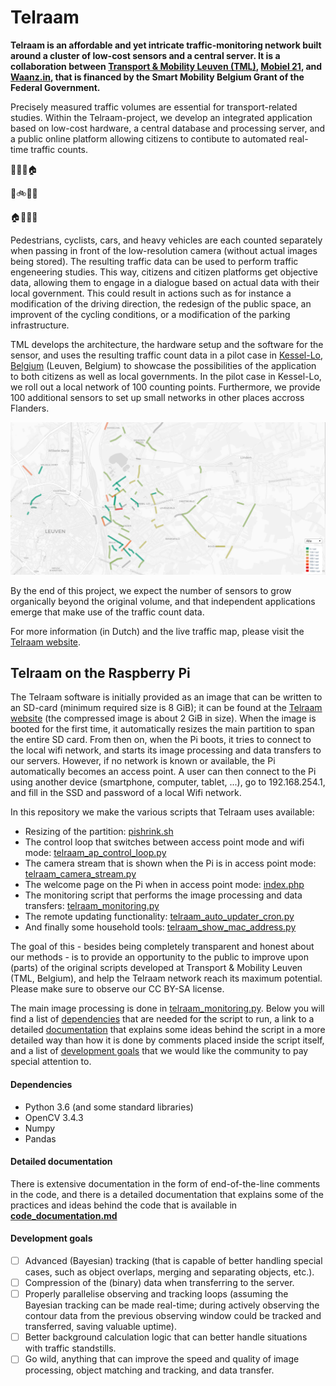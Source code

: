 # Telraam

**Telraam is an affordable and yet intricate traffic-monitoring network built around a cluster of low-cost sensors and a central server. It is a collaboration between [Transport & Mobility Leuven (TML)](https://www.tmleuven.be/en/), [Mobiel 21](https://www.mobiel21.be/), and [Waanz.in](https://waanz.in/), that is financed by the Smart Mobility Belgium Grant of the Federal Government.**

Precisely measured traffic volumes are essential for transport-related studies. Within the Telraam-project, we develop an integrated application based on low-cost hardware, a central database and processing server, and a public online platform allowing citizens to contibute to automated real-time traffic counts.

:office::hotel::deciduous_tree::house:

:runner::bike::car::articulated_lorry:

:house::deciduous_tree::office::hotel:


Pedestrians, cyclists, cars, and heavy vehicles are each counted separately when passing in front of the low-resolution camera (without actual images being stored). The resulting traffic data can be used to perform traffic engeneering studies. This way, citizens and citizen platforms get objective data, allowing them to engage in a dialogue based on actual data with their local government. This could result in actions such as for instance a modification of the driving direction, the redesign of the public space, an improvent of the cycling conditions, or a modification of the parking infrastructure.

TML develops the architecture, the hardware setup and the software for the sensor, and uses the resulting traffic count data in a pilot case in [Kessel-Lo, Belgium](https://www.google.com/maps/place/Kessel-Lo,+3010+Leuven/) (Leuven, Belgium) to showcase the possibilities of the application to both citizens as well as local governments. In the pilot case in Kessel-Lo, we roll out a local network of 100 counting points. Furthermore, we provide 100 additional sensors to set up small networks in other places accross Flanders. 

![Telraam pilot in Kessel-Lo, Belgium](./Misc/telraam-kessel-lo-map.png)

By the end of this project, we expect the number of sensors to grow organically beyond the original volume, and that independent applications emerge that make use of the traffic count data.

For more information (in Dutch) and the live traffic map, please visit the [Telraam website](https://telraam.net/).

## Telraam on the Raspberry Pi

The Telraam software is initially provided as an image that can be written to an SD-card (minimum required size is 8 GiB); it can be found at the [Telraam website](https://telraam-api.net/telraam-sd-image.zip) (the compressed image is about 2 GiB in size). When the image is booted for the first time, it automatically resizes the main partition to span the entire SD card. From then on, when the Pi boots, it tries to connect to the local wifi network, and starts its image processing and data transfers to our servers. However, if no network is known or available, the Pi automatically becomes an access point. A user can then connect to the Pi using another device (smartphone, computer, tablet, ...), go to 192.168.254.1, and fill in the SSD and password of a local Wifi network.  

In this repository we make the various scripts that Telraam uses available:
* Resizing of the partition: [pishrink.sh](./Shrink%20SD%20image/pishrink.sh)
* The control loop that switches between access point mode and wifi mode: [telraam_ap_control_loop.py](./Access%20point/telraam_ap_control_loop.py)
* The camera stream that is shown when the Pi is in access point mode: [telraam_camera_stream.py](./Access%20point/telraam_camera_stream.py)
* The welcome page on the Pi when in access point mode: [index.php](./Access%20point/index.php)
* The monitoring script that performs the image processing and data transfers: [telraam_monitoring.py](./Image%20processing/telraam_monitoring.py)
* The remote updating functionality: [telraam_auto_updater_cron.py](./Remote%20updating/telraam_auto_updater_cron.py)
* And finally some household tools: [telraam_show_mac_address.py](./Misc/telraam_show_mac_address.py)

The goal of this - besides being completely transparent and honest about our methods - is to provide an opportunity to the public to improve upon (parts) of the original scripts developed at Transport & Mobility Leuven (TML, Belgium), and help the Telraam network reach its maximum potential. Please make sure to observe our CC BY-SA license.

The main image processing is done in [telraam_monitoring.py](./Image%20processing/telraam_monitoring.py). Below you will find a list of [dependencies](https://github.com/Telraam/Telraam-RPi#dependencies) that are needed for the script to run, a link to a detailed [documentation](https://github.com/Telraam/Telraam-RPi#detailed-documentation) that explains some ideas behind the script in a more detailed way than how it is done by comments placed inside the script itself, and a list of [development goals](https://github.com/Telraam/Telraam-RPi#development-goals) that we would like the community to pay special attention to.

#### Dependencies

- Python 3.6 (and some standard libraries)
- OpenCV 3.4.3
- Numpy
- Pandas

#### Detailed documentation

There is extensive documentation in the form of end-of-the-line comments in the code, and there is a detailed documentation that explains some of the practices and ideas behind the code that is available in **[code_documentation.md](./code_documentation.md)**

#### Development goals

- [ ] Advanced (Bayesian) tracking (that is capable of better handling special cases, such as object overlaps, merging and separating objects, etc.).
- [ ] Compression of the (binary) data when transferring to the server.
- [ ] Properly parallelise observing and tracking loops (assuming the Bayesian tracking can be made real-time; during actively observing the contour data from the previous observing window could be tracked and transferred, saving valuable uptime).
- [ ] Better background calculation logic that can better handle situations with traffic standstills.
- [ ] Go wild, anything that can improve the speed and quality of image processing, object matching and tracking, and data transfer.
